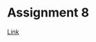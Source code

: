 # Assignment 8


[Link](https://databricks-prod-cloudfront.cloud.databricks.com/public/4027ec902e239c93eaaa8714f173bcfc/5006762491692697/3060969076631330/8077369880284727/latest.html)
